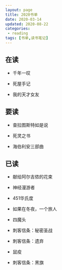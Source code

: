 ```yaml
---
layout: page
title: 2020书单
date: 2020-03-14
updated: 2020-08-22
categories:
 - reading
tags: [书单,读书笔记]
---
```


## 在读

- 千年一叹

- 死屋手记

- 我的天才女友

## 要读

- 查拉图斯特如是说

- 死灵之书

- 海伯利安三部曲

## 已读

- 献给阿尔吉侬的花束

- 神经漫游者

- 451华氏度

- 如果在冬夜，一个旅人

- 四魔头

- 刺客信条：秘密圣战

- 刺客信条：遗弃

- 鼠疫

- 刺客信条：黑旗